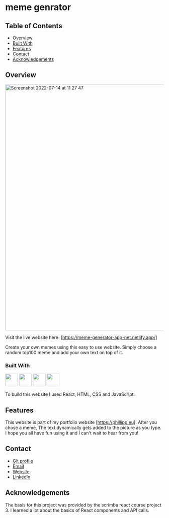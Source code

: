 # meme genrator

## Table of Contents

- [Overview](#overview)
- [Built With](#built-with)
- [Features](#features)
- [Contact](#contact)
- [Acknowledgements](#acknowledgements)

## Overview

<img width="782" alt="Screenshot 2022-07-14 at 11 27 47" src="https://user-images.githubusercontent.com/83501136/178950619-30cfab5f-b4ff-4984-8bc9-242a3cfe5b53.png">


Visit the live website here: [https://meme-generator-app-net.netlify.app/]

Create your own memes using this easy to use website. Simply choose a random top100 meme and add your own text on top of it. 

<!-- TODO: Add a screenshot of the live project.
    1. Link to a 'live demo.'
    2. Describe your overall experience in a couple of sentences.
    3. List a few specific technical things that you learned or improved on.
    4. Share any other tips or guidance for others attempting this or something similar.
 -->

### Built With
<p float="left">
    <img src="https://user-images.githubusercontent.com/83501136/178947440-5a78eb74-f2d6-4ede-84c3-989dbcb4749c.png" style="width:40px;"/>
    <img src="https://user-images.githubusercontent.com/83501136/178947435-7f15c04b-2674-479b-9710-0d89b063c6e3.png" style="width:40px;"/>
    <img src="https://user-images.githubusercontent.com/83501136/178947430-fb438ba4-b720-4726-83a7-47490046f89c.png" style="width:40px"/>
    <img src="https://user-images.githubusercontent.com/83501136/178947438-4795fd22-ad7f-48a2-87f0-0bf8ac8e8fe2.png" style="width:40px;"/>
</p>


<!-- TODO: List any MAJOR libraries/frameworks (e.g. React, Tailwind) with links to their homepages. -->

To build this website I used React, HTML, CSS and JavaScript. 


## Features

<!-- TODO: List what specific 'user problems' that this application solves. -->
This website is part of my portfolio website [https://phillipp.eu]. After you chose a meme, The text dynamically gets added to the picture as you type. I hope you all have fun using it and I can't wait to hear from you!


## Contact

<!-- TODO: Include icons and links to your RELEVANT, PROFESSIONAL 'DEV-ORIENTED' social media. LinkedIn and dev.to are minimum. -->
- [Git profile](https://github.com/cophi-dev "Cophi Dev")
- [Email](mailto:cophi.dev@gmail.com?subject=Hi "Hi!")
- [Website](https://phillipp.eu "Welcome")
- [LinkedIn](https://www.linkedin.com/in/phillipp-zarindast-35739a244/ "Welcome")



## Acknowledgements

The basis for this project was provided by the scrimba react course project 3. I learned a lot about the basics of React components and API calls.

<!-- TODO: List any blog posts, tutorials or plugins that you may have used to complete the project. Only list those that had a significant impact. Obviously, we all 'Google' stuff while working on our things, but maybe something in particular stood out as a 'major contributor' to your skill set for this project. -->
